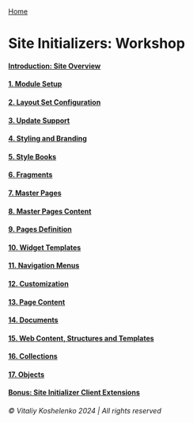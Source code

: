 [Home](../../README.md)

# Site Initializers: Workshop

#### [Introduction: Site Overview](00-site-overview/README.md)

#### [1. Module Setup](01-module-setup/README.md)

#### [2. Layout Set Configuration](02-layout-set/README.md)

#### [3. Update Support](03-update-support/README.md)

#### [4. Styling and Branding](04-styling-branding/README.md)

#### [5. Style Books](05-style-books/README.md)

#### [6. Fragments](06-fragments/README.md)

#### [7. Master Pages](07-master-pages/README.md)

#### [8. Master Pages Content](08-master-pages-content/README.md)

#### [9. Pages Definition](09-layouts/README.md)

#### [10. Widget Templates](10-widget-templates/README.md)

#### [11. Navigation Menus](11-navigation-menus/README.md)

#### [12. Customization](12-customization/README.md)

#### [13. Page Content](13-page-content/README.md)

#### [14. Documents](14-documents/README.md)

#### [15. Web Content, Structures and Templates](15-web-content/README.md)

#### [16. Collections](16-collections/README.md)

#### [17. Objects](17-objects/README.md)

#### [Bonus: Site Initializer Client Extensions](18-site-initializer-cx/README.md)

###### © Vitaliy Koshelenko 2024 | All rights reserved